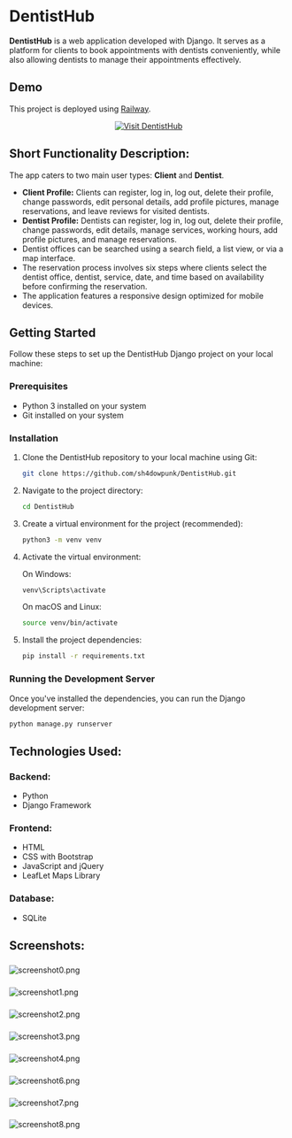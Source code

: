 # **DentistHub**

**DentistHub** is a web application developed with Django. It serves as a platform for clients to book appointments with dentists conveniently, while also allowing dentists to manage their appointments effectively.

## Demo

This project is deployed using [Railway](https://railway.app/).

<p align="center">
  <a href="https://dentisthub.up.railway.app/">
    <img src="https://img.shields.io/badge/Visit-DentistHub-blue.svg?style=for-the-badge&logo=appveyor" alt="Visit DentistHub" />
  </a>
</p>

## Short Functionality Description:

The app caters to two main user types: **Client** and **Dentist**.

- **Client Profile:** Clients can register, log in, log out, delete their profile, change passwords, edit personal details, add profile pictures, manage reservations, and leave reviews for visited dentists.
- **Dentist Profile:** Dentists can register, log in, log out, delete their profile, change passwords, edit details, manage services, working hours, add profile pictures, and manage reservations.
- Dentist offices can be searched using a search field, a list view, or via a map interface.
- The reservation process involves six steps where clients select the dentist office, dentist, service, date, and time based on availability before confirming the reservation.
- The application features a responsive design optimized for mobile devices.

## Getting Started

Follow these steps to set up the DentistHub Django project on your local machine:

### Prerequisites

- Python 3 installed on your system
- Git installed on your system

### Installation

1. Clone the DentistHub repository to your local machine using Git:

    ```bash
    git clone https://github.com/sh4dowpunk/DentistHub.git
    ```

2. Navigate to the project directory:

    ```bash
    cd DentistHub
    ```

3. Create a virtual environment for the project (recommended):

    ```bash
    python3 -m venv venv
    ```

4. Activate the virtual environment:
   
   On Windows:
    ```bash
    venv\Scripts\activate
    ```
   
   On macOS and Linux:
    ```bash
    source venv/bin/activate
    ```

5. Install the project dependencies:

    ```bash
    pip install -r requirements.txt
    ```

### Running the Development Server

Once you've installed the dependencies, you can run the Django development server:

```bash
python manage.py runserver
```

## Technologies Used:

### Backend:
- Python
- Django Framework

### Frontend:
- HTML
- CSS with Bootstrap
- JavaScript and jQuery
- LeafLet Maps Library

### Database:
- SQLite

## Screenshots:

### 
![screenshot0.png](screenshots/screenshot0.png)

### 
![screenshot1.png](screenshots/screenshot1.png)

### 
![screenshot2.png](screenshots/screenshot2.png)

### 
![screenshot3.png](screenshots/screenshot3.png)

###
![screenshot4.png](screenshots/screenshot4.png)


### 
![screenshot6.png](screenshots/screenshot6.png)

### 
![screenshot7.png](screenshots/screenshot7.png)

### 
![screenshot8.png](screenshots/screenshot8.png)
